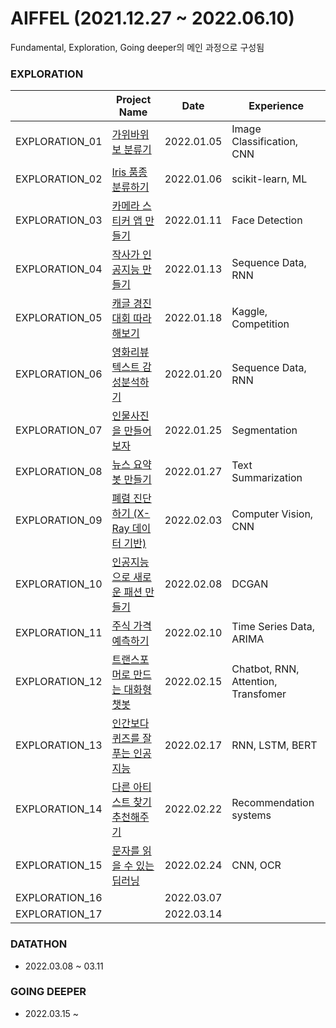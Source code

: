 # AIFFEL (2021.12.27 ~ 2022.06.10)
Fundamental, Exploration, Going deeper의 메인 과정으로 구성됨


### EXPLORATION

|                | Project Name                              | Date       | Experience                          |
| -------------- | ----------------------------------------- | ---------- | ----------------------------------- |
| EXPLORATION_01 | [가위바위보 분류기](https://github.com/CandyBrain/AIFFEL/tree/master/EX01_Rock_Scissor_Paper)                         | 2022.01.05 | Image Classification, CNN           |
| EXPLORATION_02 | [Iris 품종 분류하기](https://github.com/CandyBrain/AIFFEL/tree/master/EX02_IRIS)                        | 2022.01.06 | scikit-learn,  ML                   |
| EXPLORATION_03 | [카메라 스티커 앱 만들기](https://github.com/CandyBrain/AIFFEL/tree/master/EX03_Camera_Sticker)                   | 2022.01.11 | Face Detection                      |
| EXPLORATION_04 | [작사가 인공지능 만들기](https://github.com/CandyBrain/AIFFEL/tree/master/EX04_Lyricist)                    | 2022.01.13 | Sequence Data, RNN                  |
| EXPLORATION_05 | [캐글 경진대회 따라해보기](https://github.com/CandyBrain/AIFFEL/tree/master/EX05_My_First_Kaggle)                  | 2022.01.18 | Kaggle, Competition                 |
| EXPLORATION_06 | [영화리뷰 텍스트 감성분석하기](https://github.com/CandyBrain/AIFFEL/tree/master/EX06_Movie_Review)              | 2022.01.20 | Sequence Data, RNN                  |
| EXPLORATION_07 | [인물사진을 만들어 보자](https://github.com/CandyBrain/AIFFEL/tree/master/EX07_Portrait)                    | 2022.01.25 | Segmentation                        |
| EXPLORATION_08 | [뉴스 요약봇 만들기](https://github.com/CandyBrain/AIFFEL/tree/master/EX08_News_Summarization)                        | 2022.01.27 | Text Summarization                  |
| EXPLORATION_09 | [폐렴 진단하기 (X-Ray 데이터 기반)](https://github.com/CandyBrain/AIFFEL/tree/master/EX09_Diagnosis_of_Pneumonia)         | 2022.02.03 | Computer Vision, CNN                |
| EXPLORATION_10 | [인공지능으로 새로운 패션 만들기](https://github.com/CandyBrain/AIFFEL/tree/master/EX10_New_Fashion_through_AI)           | 2022.02.08 | DCGAN                               |
| EXPLORATION_11 | [주식 가격 예측하기](https://github.com/CandyBrain/AIFFEL/tree/master/EX11_Stock_Price_Prediction)                        | 2022.02.10 | Time Series Data, ARIMA             |
| EXPLORATION_12 | [트랜스포머로 만드는 대화형 챗봇](https://github.com/CandyBrain/AIFFEL/tree/master/EX12_Chat_Bot_Transformer)           | 2022.02.15 | Chatbot, RNN, Attention, Transfomer |
| EXPLORATION_13 | [인간보다 퀴즈를 잘푸는 인공지능](https://github.com/CandyBrain/AIFFEL/tree/master/EX13_Quiz_Retry)           | 2022.02.17 | RNN, LSTM, BERT                     |
| EXPLORATION_14 | [다른 아티스트 찾기 추천해주기](https://github.com/CandyBrain/AIFFEL/tree/master/EX14_Recommender_System_IU)            | 2022.02.22 | Recommendation systems              |
| EXPLORATION_15 | [문자를 읽을 수 있는 딥러닝](https://github.com/CandyBrain/AIFFEL/tree/master/EX15_OCR)                | 2022.02.24 | CNN, OCR                            |
| EXPLORATION_16 |                                           | 2022.03.07 |                                     |
| EXPLORATION_17 |                                           | 2022.03.14 |                                     |



### DATATHON
- 2022.03.08 ~ 03.11


### GOING DEEPER
- 2022.03.15 ~

